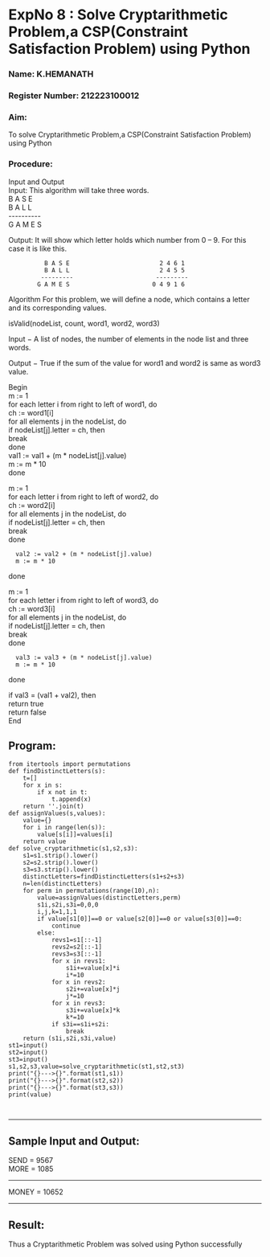 <h1>ExpNo 8 : Solve Cryptarithmetic Problem,a CSP(Constraint Satisfaction Problem) using Python</h1> 
<h3>Name: K.HEMANATH              </h3>
<h3>Register Number: 212223100012       </h3>
<H3>Aim:</H3>
<p>
    To solve Cryptarithmetic Problem,a CSP(Constraint Satisfaction Problem) using Python
</p>
<h3>Procedure:</h3>
Input and Output
<br>Input:
This algorithm will take three words.
<br> B A S E<br>
    B A L L<br>
           ----------<br>
           G A M E S<br>

Output:
It will show which letter holds which number from 0 – 9.
For this case it is like this.

              B A S E                         2 4 6 1
              B A L L                         2 4 5 5
             ---------                       ---------
            G A M E S                       0 4 9 1 6
Algorithm
For this problem, we will define a node, which contains a letter and its corresponding values.<br>

isValid(nodeList, count, word1, word2, word3)<br>

Input − A list of nodes, the number of elements in the node list and three words.<br>

Output − True if the sum of the value for word1 and word2 is same as word3 value.<br>

Begin<br>
   m := 1<br>
   for each letter i from right to left of word1, do<br>
      ch := word1[i]<br>
      for all elements j in the nodeList, do<br>
         if nodeList[j].letter = ch, then<br>
            break<br>
      done<br>
      val1 := val1 + (m * nodeList[j].value)<br>
      m := m * 10<br>
   done<br>

   m := 1<br>
   for each letter i from right to left of word2, do<br>
      ch := word2[i]<br>
      for all elements j in the nodeList, do<br>
         if nodeList[j].letter = ch, then<br>
            break<br>
      done<br>

      val2 := val2 + (m * nodeList[j].value)
      m := m * 10
   done<br>

   m := 1<br>
   for each letter i from right to left of word3, do<br>
      ch := word3[i]<br>
      for all elements j in the nodeList, do<br>
         if nodeList[j].letter = ch, then<br>
            break<br>
      done<br>

      val3 := val3 + (m * nodeList[j].value)
      m := m * 10
   done<br>

   if val3 = (val1 + val2), then<br>
      return true<br>
   return false<br>
End<br>
## Program:
```
from itertools import permutations
def findDistinctLetters(s):
    t=[]
    for x in s:
        if x not in t:
            t.append(x)
    return ''.join(t)
def assignValues(s,values):
    value={}
    for i in range(len(s)):
        value[s[i]]=values[i]
    return value
def solve_cryptarithmetic(s1,s2,s3):
    s1=s1.strip().lower()
    s2=s2.strip().lower()
    s3=s3.strip().lower()
    distinctLetters=findDistinctLetters(s1+s2+s3)
    n=len(distinctLetters)
    for perm in permutations(range(10),n):
        value=assignValues(distinctLetters,perm)
        s1i,s2i,s3i=0,0,0
        i,j,k=1,1,1
        if value[s1[0]]==0 or value[s2[0]]==0 or value[s3[0]]==0:
            continue
        else:
            revs1=s1[::-1]
            revs2=s2[::-1]
            revs3=s3[::-1]
            for x in revs1:
                s1i+=value[x]*i
                i*=10
            for x in revs2:
                s2i+=value[x]*j
                j*=10
            for x in revs3:
                s3i+=value[x]*k
                k*=10
            if s3i==s1i+s2i:
                break
    return (s1i,s2i,s3i,value)
st1=input()
st2=input()
st3=input()
s1,s2,s3,value=solve_cryptarithmetic(st1,st2,st3)
print("{}--->{}".format(st1,s1))
print("{}--->{}".format(st2,s2))                
print("{}--->{}".format(st3,s3))
print(value)

        
```

<hr>
<h2>Sample Input and Output:</h2>
SEND = 9567<br>
MORE = 1085<br>
<hr>
MONEY = 10652<br>
<hr>
<h2>Result:</h2>
<p> Thus a Cryptarithmetic Problem was solved using Python successfully</p>
